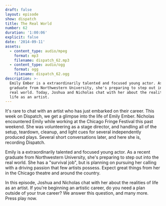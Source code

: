 ```yaml
---
draft: false
layout: episode
show: dispatch
title: The Real World
number: 62
duration: '1:00:06'
explicit: false
date: '2014-09-11'
assets:
  - content_type: audio/mpeg
    format: mp3
    filename: dispatch_62.mp3
  - content_type: audio/ogg
    format: ogg
    filename: dispatch_62.ogg
description: >-
  Emily Ember is a extraordinarily talented and focused young actor. As a recent
  graduate from Northwestern University, she's preparing to step out into the
  real world. Today, Joshua and Nicholas chat with her about the realities of
  life as an artist.
---
```

It's rare to chat with an artist who has just embarked on their career. This week on Dispatch, we get a glimpse into the life of Emily Ember. Nicholas encountered Emily while working at the Chicago Fringe Festival this past weekend. She was volunteering as a stage director, and handling all of the setup, teardown, cleanup, and light cues for several independently produced plays. Several short conversations later, and here she is, recording Dispatch.

Emily is a extraordinarily talented and focused young actor. As a recent graduate from Northwestern University, she's preparing to step out into the real world. She has a "survival job", but is planning on pursuing her calling with a driving passion that few artists possess. Expect great things from her in the Chicago theatre and around the country.

In this episode, Joshua and Nicholas chat with her about the realities of life as an artist. If you're beginning an artistic career, do you need a plan outside of your true career? We answer this question, and many more. Press play now.
